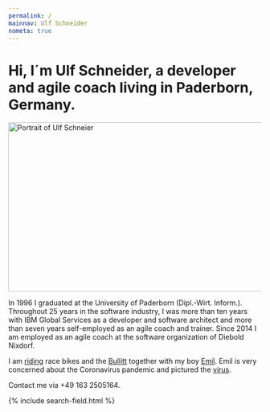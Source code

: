 ```yaml
---
permalink: /
mainnav: Ulf Schneider
nometa: true
---
```

<h1 class="fs-2 lh-2 md:fs-4 md:lh-1 breakout-l mrb-2">Hi, I´m <span class="inline-block">Ulf Schneider,</span> a developer and agile coach living in Paderborn, Germany.</h1>

<picture class="mry-2 w-100 fit-cover">
  <source srcset="/i/ulf/ulf-16x9-600.jpg" media="(min-width: 400px)">
  <img width="600" height="337" srcset="/i/ulf/ulf-16x9-400.jpg" alt="Portrait of Ulf Schneier">
</picture>

In 1996 I graduated at the University of Paderborn (Dipl.-Wirt. Inform.). Throughout 25 years in the software industry, I was more than ten years with IBM Global Services as a developer and software architect and more than seven years self-employed as an agile coach and trainer. Since 2014 I am employed as an agile coach at the software organization of Diebold Nixdorf.

I am [riding](/bike/cross-the-alps/) race bikes and the [Bullitt](/emil/2016-10-02/) together with my boy [Emil](/emil/emil-is-ready-for-the-beach/). Emil is very concerned about the Coronavirus pandemic and pictured the [virus](/emil-drawing/emil-pictured-the-coronavirus/). 

Contact me via +49 163 2505164.

<div class="mrt">
{% include search-field.html %}
</div>


